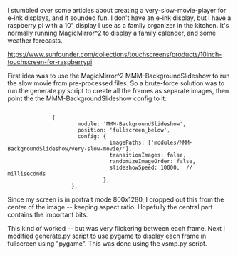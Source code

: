 
I stumbled over some articles about creating a very-slow-movie-player for
e-ink displays, and it sounded fun. I don't have an e-ink display, but I
have a raspberry pi with a 10" display I use as a family organizer in the
kitchen. It's normally running MagicMirror^2 to display a family calender,
and some weather forecasts. 

https://www.sunfounder.com/collections/touchscreens/products/10inch-touchscreen-for-raspberrypi

First idea was to use the MagicMirror^2 MMM-BackgroundSlideshow to run the slow
movie from pre-processed files. So a brute-force solution was to run the
generate.py script to create all the frames as separate images, then point the
the MMM-BackgroundSlideshow config to it:

```

			  {
				      module: 'MMM-BackgroundSlideshow',
				      position: 'fullscreen_below',
				      config: {
					            imagePaths: ['modules/MMM-BackgroundSlideshow/very-slow-movie/'],
					            transitionImages: false,
					            randomizeImageOrder: false,
					            slideshowSpeed: 10000,	// milliseconds
					          },
				    },
```

Since my screen is in portrait mode 800x1280, I cropped out this from the center of 
the image -- keeping aspect ratio. Hopefully the central part contains the important bits. 

This kind of worked -- but was very flickering between each frame. Next I modified 
generate.py script to use pygame to display each frame in fullscreen using "pygame".
This was done using the vsmp.py script.
